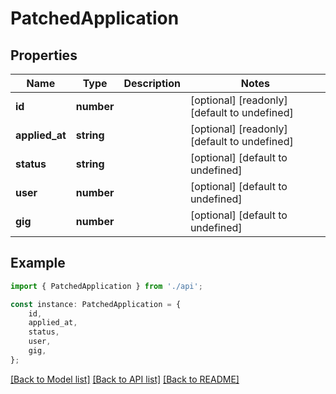 # PatchedApplication


## Properties

Name | Type | Description | Notes
------------ | ------------- | ------------- | -------------
**id** | **number** |  | [optional] [readonly] [default to undefined]
**applied_at** | **string** |  | [optional] [readonly] [default to undefined]
**status** | **string** |  | [optional] [default to undefined]
**user** | **number** |  | [optional] [default to undefined]
**gig** | **number** |  | [optional] [default to undefined]

## Example

```typescript
import { PatchedApplication } from './api';

const instance: PatchedApplication = {
    id,
    applied_at,
    status,
    user,
    gig,
};
```

[[Back to Model list]](../README.md#documentation-for-models) [[Back to API list]](../README.md#documentation-for-api-endpoints) [[Back to README]](../README.md)
